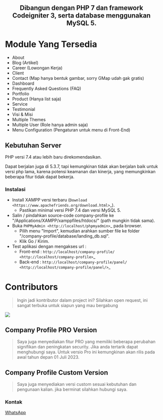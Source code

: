 <h2 align="center">Dibangun dengan PHP 7 dan framework Codeigniter 3, serta database menggunakan MySQL 5.</h2>

# Module Yang Tersedia

- About
- Blog (Artikel)
- Career (Lowongan Kerja)
- Client
- Contact (Map hanya bentuk gambar, sorry GMap udah gak gratis)
- Dashboard
- Frequently Asked Questions (FAQ)
- Portfolio
- Product (Hanya list saja)
- Service
- Testimonial
- Visi & Misi
- Multiple Themes
- Multiple User (Role hanya admin saja)
- Menu Configuration (Pengaturan untuk menu di Front-End)

## Kebutuhan Server

PHP versi 7.4 atau lebih baru direkomendasikan.

Dapat berjalan juga di 5.3.7, tapi kemungkinan tidak akan berjalan baik
untuk versi php lama, karena potensi keamanan dan kinerja, yang memungkinkan
beberapa fitur tidak dapat bekerja.

### Instalasi

- Install XAMPP versi terbaru (`Download <https://www.apachefriends.org/download.html>`_).
  - Pastikan minimal versi PHP 7.4 dan versi MySQL 5.
- Salin / pindahkan source-code company-profile ke "/Applications/XAMPP/xamppfiles/htdocs/" (path mungkin tidak sama).
- Buka `PHPMyAdmin <http://localhost/phpmyadmin>`_ pada browser.
  - Pilih menu "Import", kemudian arahkan sumber file ke folder "/company-profile/database/landing_db.sql".
  - Klik Go / Kirim.
- Test aplikasi dengan mengakses url :
  - Front-end : `http://localhost/company-profile/ <http://localhost/company-profile>`_
  - Back-end : `http://localhost/company-profile/panel/ <http://localhost/company-profile/panel/>`_

# Contributors

> Ingin jadi kontributor dalam project ini? Silahkan open request, ini sangat terbuka untuk siapun yang mau bergabung

<a href="https://github.com/akhmadafandik-aa/company-profile/graphs/contributors">
  <img src="https://contrib.rocks/image?repo=akhmadafandik-aa/company-profile" />
</a>

## Company Profile PRO Version

> Saya juga menyediakan fitur PRO yang memiliki beberapa perubahan signifikan dan peningkatan security. Jika anda tertarik dapat menghubungi saya. Untuk versio Pro ini kemungkinan akan rilis pada awal tahun depan 01 Juli 2023.

## Company Profile Custom Version

> Saya juga menyediakan versi custom sesuai kebutuhan dan pengunaan kalian. jika berminat silahkan hubungi saya.

### Kontak
[WhatsApp](https://wa.me/62895623473071/)
